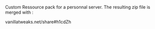 Custom Ressource pack for a personnal server. The resulting zip file is merged with :

vanillatweaks.net/share#h1cdZh
